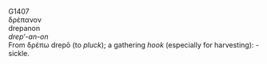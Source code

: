 <body>
  <p>G1407<br>  δρέπανον  <br> drepanon  <br><i>drep‘-an-on </i><br>From   δρέπω    drepō   (to <i>pluck</i>); a gathering <i>hook</i> (especially for harvesting): - sickle.<br></p>
 </body>